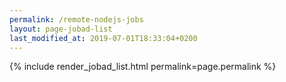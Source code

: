 ```yaml
---
permalink: /remote-nodejs-jobs
layout: page-jobad-list
last_modified_at: 2019-07-01T18:33:04+0200
---
```

{% include render_jobad_list.html permalink=page.permalink %}
